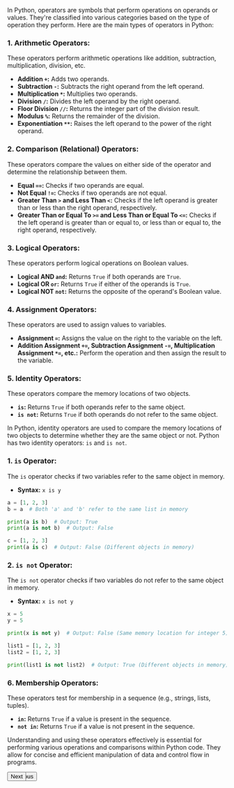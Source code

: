 In Python, operators are symbols that perform operations on operands or values. They're classified into various categories based on the type of operation they perform. Here are the main types of operators in Python:

### 1. Arithmetic Operators:
These operators perform arithmetic operations like addition, subtraction, multiplication, division, etc.

- **Addition `+`:** Adds two operands.
- **Subtraction `-`:** Subtracts the right operand from the left operand.
- **Multiplication `*`:** Multiplies two operands.
- **Division `/`:** Divides the left operand by the right operand.
- **Floor Division `//`:** Returns the integer part of the division result.
- **Modulus `%`:** Returns the remainder of the division.
- **Exponentiation `**`:** Raises the left operand to the power of the right operand.

### 2. Comparison (Relational) Operators:
These operators compare the values on either side of the operator and determine the relationship between them.

- **Equal `==`:** Checks if two operands are equal.
- **Not Equal `!=`:** Checks if two operands are not equal.
- **Greater Than `>` and Less Than `<`:** Checks if the left operand is greater than or less than the right operand, respectively.
- **Greater Than or Equal To `>=` and Less Than or Equal To `<=`:** Checks if the left operand is greater than or equal to, or less than or equal to, the right operand, respectively.

### 3. Logical Operators:
These operators perform logical operations on Boolean values.

- **Logical AND `and`:** Returns `True` if both operands are `True`.
- **Logical OR `or`:** Returns `True` if either of the operands is `True`.
- **Logical NOT `not`:** Returns the opposite of the operand's Boolean value.

### 4. Assignment Operators:
These operators are used to assign values to variables.

- **Assignment `=`:** Assigns the value on the right to the variable on the left.
- **Addition Assignment `+=`, Subtraction Assignment `-=`, Multiplication Assignment `*=`, etc.:** Perform the operation and then assign the result to the variable.

### 5. Identity Operators:
These operators compare the memory locations of two objects.

- **`is`:** Returns `True` if both operands refer to the same object.
- **`is not`:** Returns `True` if both operands do not refer to the same object.

In Python, identity operators are used to compare the memory locations of two objects to determine whether they are the same object or not. Python has two identity operators: `is` and `is not`.

### 1. `is` Operator:
The `is` operator checks if two variables refer to the same object in memory.

- **Syntax:** `x is y`

```python
a = [1, 2, 3]
b = a  # Both 'a' and 'b' refer to the same list in memory

print(a is b)  # Output: True
print(a is not b)  # Output: False

c = [1, 2, 3]
print(a is c)  # Output: False (Different objects in memory)
```

### 2. `is not` Operator:
The `is not` operator checks if two variables do not refer to the same object in memory.

- **Syntax:** `x is not y`

```python
x = 5
y = 5

print(x is not y)  # Output: False (Same memory location for integer 5)

list1 = [1, 2, 3]
list2 = [1, 2, 3]

print(list1 is not list2)  # Output: True (Different objects in memory)
```


### 6. Membership Operators:
These operators test for membership in a sequence (e.g., strings, lists, tuples).

- **`in`:** Returns `True` if a value is present in the sequence.
- **`not in`:** Returns `True` if a value is not present in the sequence.

Understanding and using these operators effectively is essential for performing various operations and comparisons within Python code. They allow for concise and efficient manipulation of data and control flow in programs.

<div align="left" style="position: absolute;"><a href="variables.md"><button>Previous</button></a></div>
<div align="right" style="position: absolute;"><a href="control_structure.md"><button>Next</button></a></div>
